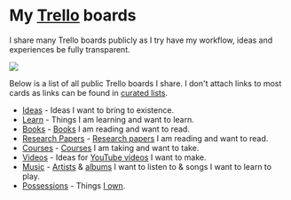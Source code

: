 # My [Trello](https://trello.com/nikivi) boards

I share many Trello boards publicly as I try have my workflow, ideas and experiences be fully transparent.

![](https://i.imgur.com/vqeUlQ0.png)

Below is a list of all public Trello boards I share. I don't attach links to most cards as links can be found in [curated lists](https://github.com/learn-anything/curated-lists#readme).

- [Ideas](https://trello.com/b/alB1ryRP) - Ideas I want to bring to existence.
- [Learn](https://trello.com/b/cu32qF3q) - Things I am learning and want to learn.
- [Books](https://trello.com/b/MOrnm2aN) - [Books](../books/books.md) I am reading and want to read.
- [Research Papers](https://trello.com/b/EKl1Ie3q) - [Research papers](../research-papers/research-papers.md) I am reading and want to read.
- [Courses](https://trello.com/b/KXiTLwSA) - [Courses](../courses/courses.md) I am taking and want to take.
- [Videos](https://trello.com/b/Qoa5pkrQ) - Ideas for [YouTube videos](my-youtube.md) I want to make.
- [Music](https://trello.com/b/8A72dKV4) - [Artists](../music/music-artists.md) & [albums](../music/music-albums.md) I want to listen to & songs I want to learn to play.
- [Possessions](https://trello.com/b/HotsLGsc) - Things [I own](../minimalism/minimalism.md).
